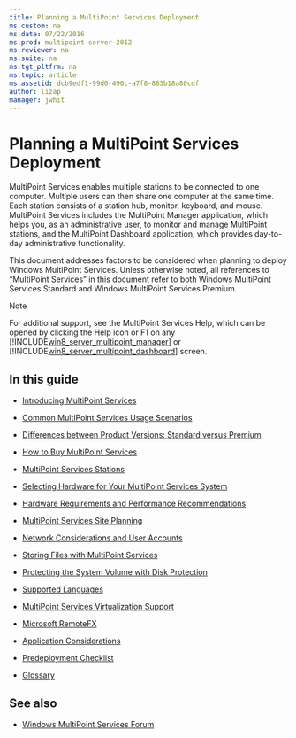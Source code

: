 ```yaml
---
title: Planning a MultiPoint Services Deployment
ms.custom: na
ms.date: 07/22/2016
ms.prod: multipoint-server-2012
ms.reviewer: na
ms.suite: na
ms.tgt_pltfrm: na
ms.topic: article
ms.assetid: dcb9edf1-99d0-490c-a7f8-863b18a80cdf
author: lizap
manager: jwhit
---
```

# Planning a MultiPoint Services Deployment
MultiPoint Services enables multiple stations to be connected to one computer. Multiple users can then share one computer at the same time. Each station consists of a station hub, monitor, keyboard, and mouse. MultiPoint Services includes the MultiPoint Manager application, which helps you, as an administrative user, to monitor and manage MultiPoint stations, and the MultiPoint Dashboard application, which provides day\-to\-day administrative functionality.  
  
This document addresses factors to be considered when planning to deploy Windows MultiPoint Services. Unless otherwise noted, all references to “MultiPoint Services” in this document refer to both Windows MultiPoint Services Standard and Windows MultiPoint Services Premium.  
  
> [!NOTE]  
> For additional support, see the MultiPoint Services Help, which can be opened by clicking the Help icon or F1 on any [!INCLUDE[win8_server_multipoint_manager](../../../compute/remote-desktop-services/multipoint-1/includes/win8_server_multipoint_manager_md.md)] or [!INCLUDE[win8_server_multipoint_dashboard](../../../compute/remote-desktop-services/multipoint-1/includes/win8_server_multipoint_dashboard_md.md)] screen.  
  
## In this guide  
  
-   [Introducing MultiPoint Services](../../../compute/remote-desktop-services/multipoint-1/Introducing-MultiPoint-Server.md)  
  
-   [Common MultiPoint Services Usage Scenarios](../../../compute/remote-desktop-services/multipoint-1/Common-MultiPoint-Server-Usage-Scenarios.md)  
  
-   [Differences between Product Versions: Standard versus Premium](../Topic/Differences%20between%20Product%20Versions:%20Standard%20versus%20Premium.md)  
  
-   [How to Buy MultiPoint Services](../../../compute/remote-desktop-services/multipoint-1/How-to-Buy-MultiPoint-Server.md)  
  
-   [MultiPoint Services Stations](../../../compute/remote-desktop-services/multipoint-1/MultiPoint-Server-Stations.md)  
  
-   [Selecting Hardware for Your MultiPoint Services System](../../../compute/remote-desktop-services/multipoint-1/Selecting-Hardware-for-Your-MultiPoint-Server-System.md)  
  
-   [Hardware Requirements and Performance Recommendations](../../../compute/remote-desktop-services/multipoint-1/Hardware-Requirements-and-Performance-Recommendations.md)  
  
-   [MultiPoint Services Site Planning](../../../compute/remote-desktop-services/multipoint-1/MultiPoint-Server-Site-Planning.md)  
  
-   [Network Considerations and User Accounts](../../../compute/remote-desktop-services/multipoint-1/Network-Considerations-and-User-Accounts.md)  
  
-   [Storing Files with MultiPoint Services](../../../compute/remote-desktop-services/multipoint-1/Storing-Files-with-MultiPoint-Server.md)  
  
-   [Protecting the System Volume with Disk Protection](../../../compute/remote-desktop-services/multipoint-1/Protecting-the-System-Volume-with-Disk-Protection.md)  
  
-   [Supported Languages](../../../compute/remote-desktop-services/multipoint-1/Supported-Languages.md)  
  
-   [MultiPoint Services Virtualization Support](../../../compute/remote-desktop-services/multipoint-1/MultiPoint-Server-Virtualization-Support.md)  
  
-   [Microsoft RemoteFX](../../../compute/remote-desktop-services/multipoint-1/Microsoft-RemoteFX.md)  
  
-   [Application Considerations](../../../compute/remote-desktop-services/multipoint-1/Application-Considerations.md)  
  
-   [Predeployment Checklist](../../../compute/remote-desktop-services/multipoint-1/Predeployment-Checklist.md)  
  
-   [Glossary](../../../compute/remote-desktop-services/multipoint-1/Glossary.md)  
  
## See also  
  
-  [Windows MultiPoint Services Forum](http://social.technet.microsoft.com/Forums/windowsserver/home?forum=windowsmultipointserver&filter=alltypes&sort=lastpostdesc)  
  

